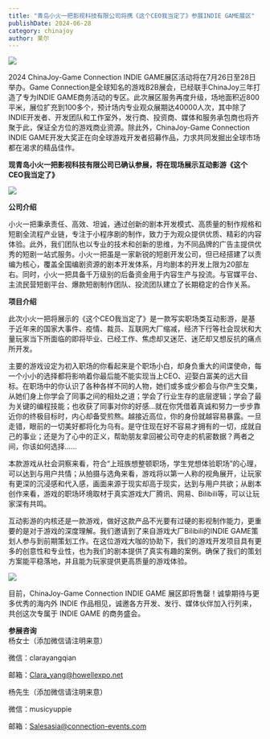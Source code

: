 ```yaml
---
title: "青岛小火一把影视科技有限公司将携《这个CEO我当定了》参展INDIE GAME展区"
publishDate: 2024-06-28
category: chinajoy
author: 莱尔
---
```


![](https://ec-net-1251389766.cos.ap-shanghai.myqcloud.com/wp-content/uploads/2024/06/20240628160143222.png)

2024 ChinaJoy-Game Connection INDIE GAME展区活动将在7月26日至28日举办。Game Connection是全球知名的游戏B2B展会，已经联手ChinaJoy三年打造了专为INDIE GAME商务活动的专区。此次展区服务再度升级，场地面积近800平米，展位扩充到100多个，预计场内专业观众展期达40000人次，其中除了INDIE开发者、开发团队和工作室外，发行商、投资商、媒体和服务承包商也将齐聚于此，保证全方位的游戏商业资源。除此外，ChinaJoy-Game Connection INDIE GAME开发大奖正在向全球游戏开发者招募作品，力求共同发掘出全球市场都在渴求的精品佳作。

**现青岛小火一把影视科技有限公司已确认参展，将在现场展示互动影游《这个CEO我当定了》**

![](https://ec-net-1251389766.cos.ap-shanghai.myqcloud.com/wp-content/uploads/2024/06/20240628160147248-1024x512.png)

**公司介绍**

小火一把秉承责任、高效、坦诚，通过创新的剧本开发模式、高质量的制作规格和短剧全流程产业链，专注于小程序剧的制作，致力于为观众提供优质、精彩的内容体验。此外，我们团队也以专业的技术和创新的思维，为不同品牌的广告主提供优秀的短剧一站式服务。小火一把虽是一家新锐的短剧开发公司，但已经搭建了以责编为核心，覆盖全国编剧资源的剧本开发体系，月均剧本的开发上限为20部左右。同时，小火一把具备千万级别的后备资金用于内容生产与投流。与官媒平台、主流民营短剧平台、爆款短剧制作团队、投流团队建立了长期稳定的合作关系。

**项目介绍**

此次小火一把将展示的《这个CEO我当定了》是一款写实职场类互动影游，是基于近年来的国家大事件、疫情、裁员、互联网大厂缩减，经济下行等社会现状和大量玩家当下所面临的即将毕业、已经工作、焦虑却又迷茫、迷茫却又想反抗的痛点所开发。

主要的游戏设定为初入职场的你看起来是个职场小白，却身负重大的间谍使命，每一个小小的选择都将影响着你最后能不能实现当上CEO、迎娶白富美的远大目标。在职场中的你认识了各种各样不同的人物，她们或多或少都会与你产生交集，从她们身上你学会了同事之间的相处之道；学会了行业生存的底层逻辑；学会了最为关键的编程技能；也收获了同事对你的好感...就在你凭借着真诚和努力一步步靠近你的终极目标时，内心却备受煎熬。越接近高位，你的身份就越容易暴露。一旦走错，眼前的一切美好都将化为乌有。是守住现在好不容易才拥有的一切，成就自己的事业；还是为了心中的正义，帮助朋友拿回被公司夺走的机密数据？两者之间，你该如何选择......

本款游戏从社会洞察来看，符合“上班族想整顿职场，学生党想体验职场”的心理，可以达到与用户共情；从拍摄与选角来看，游戏将以第一人称的视角展开，让玩家有更深的沉浸感和代入感，画面来源于现实却高于现实，达到与用户共欲；从剧本创作来看，游戏的职场环境取材于真实游戏大厂腾讯、网易、Bilibili等，可以让玩家深有共鸣。

互动影游的内核还是一款游戏，做好这款产品不光要有过硬的影视制作能力，更重要的是对于游戏的深度理解。我们邀请到了来自游戏大厂Bilibili的INDIE GAME策划人参与到前期策划工作。在这位游戏大咖的协助下，我们的游戏开发项目具有更多的创意性和专业性，也为我们的剧本提供了真实有趣的案例。确保了我们的策划方案能平稳落地，并且能为玩家提供更高质量的游戏体验。

![](https://ec-net-1251389766.cos.ap-shanghai.myqcloud.com/wp-content/uploads/2024/06/20240628160152525-844x1024.png)

目前，ChinaJoy-Game Connection INDIE GAME 展区即将售罄！诚挚期待与更多优秀的海内外 INDIE 作品相见，诚邀各方开发、发行、媒体伙伴加入行列来，共创这次专属于 INDIE GAME 的商务盛会。

**参展咨询**  
杨女士（添加微信请注明来意）

微信：clarayangqian

邮箱：[Clara\_yang@howellexpo.net](mailto:Clara_yang@howellexpo.net)

杨先生（添加微信请注明来意）

微信：musicyuppie

邮箱：Salesasia@connection-events.com
